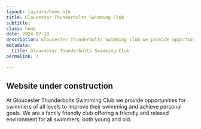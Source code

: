 ```yaml
---
layout: layouts/home.njk
title: Gloucester Thunderbolts Swimming Club
subtitle: 
class: home
date: 2024-07-18
description: Gloucester Thunderbolts Swimming Club we provide opportunities for swimmers of all levels to improve their swimming and achieve personal goals. 
metadata:
  title: Gloucester Thunderbolts Swimming Club
permalink: /

---
```


## Website under construction ##

At Gloucester Thunderbolts Swimming Club we provide opportunities for swimmers of all levels to improve their swimming and achieve personal goals. We are a family friendly club offering a friendly and relaxed environment for all swimmers, both young and old. 








